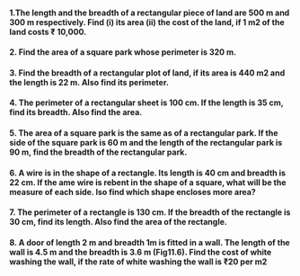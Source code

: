#### 1.The length and the breadth of a rectangular piece of land are 500 m and 300 m respectively. Find (i) its area (ii) the cost of the land, if 1 m2 of the land costs ₹ 10,000.
#### 2. Find the area of a square park whose perimeter is 320 m.
#### 3. Find the breadth of a rectangular plot of land, if its area is 440 m2 and the length is 22 m. Also find its perimeter.
#### 4. The perimeter of a rectangular sheet is 100 cm. If the length is 35 cm, find its breadth. Also find the area.
#### 5. The area of a square park is the same as of a rectangular park. If the side of the square park is 60 m and the length of the rectangular park is 90 m, find the breadth of the rectangular park.
#### 6. A wire is in the shape of a rectangle. Its length is 40 cm and breadth is 22 cm. If the ame wire is rebent in the shape of a square, what will be the measure of each side. lso find which shape encloses more area?
#### 7. The perimeter of a rectangle is 130 cm. If the breadth of the rectangle is 30 cm, find its length. Also find the area of the rectangle.
#### 8. A door of length 2 m and breadth 1m is fitted in a wall. The length of the wall is 4.5 m and the breadth is 3.6 m (Fig11.6). Find the cost of white washing the wall, if the rate of white washing the wall is  ₹20 per m2
